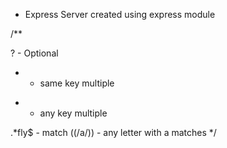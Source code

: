 - Express Server created using express module

/** 

? - Optional
+ - same key multiple
* - any key multiple 

.*fly$ - match
((/a/)) - any letter with a matches
*/